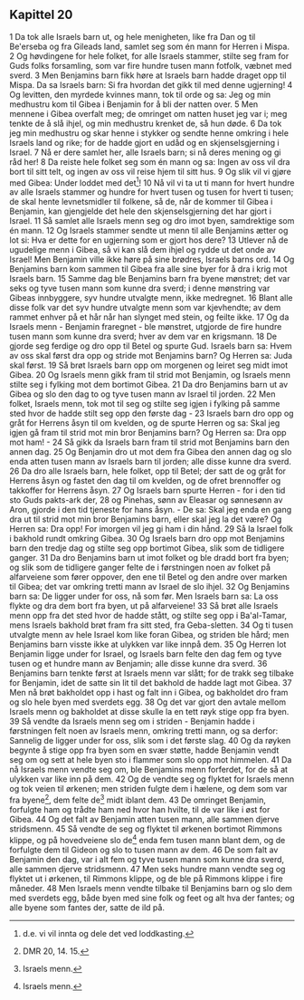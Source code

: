 ## Kapittel 20

1 Da tok alle Israels barn ut, og hele menigheten, like fra Dan og til Be'erseba og fra Gileads land, samlet seg som én mann for Herren i Mispa.
2 Og høvdingene for hele folket, for alle Israels stammer, stilte seg fram for Guds folks forsamling, som var fire hundre tusen mann fotfolk, væbnet med sverd.
3 Men Benjamins barn fikk høre at Israels barn hadde draget opp til Mispa. Da sa Israels barn: Si fra hvordan det gikk til med denne ugjerning!
4 Og levitten, den myrdede kvinnes mann, tok til orde og sa: Jeg og min medhustru kom til Gibea i Benjamin for å bli der natten over.
5 Men mennene i Gibea overfalt meg; de omringet om natten huset jeg var i; meg tenkte de å slå ihjel, og min medhustru krenket de, så hun døde.
6 Da tok jeg min medhustru og skar henne i stykker og sendte henne omkring i hele Israels land og rike; for de hadde gjort en udåd og en skjenselsgjerning i Israel.
7 Nå er dere samlet her, alle Israels barn; si nå deres mening og gi råd her!
8 Da reiste hele folket seg som én mann og sa: Ingen av oss vil dra bort til sitt telt, og ingen av oss vil reise hjem til sitt hus.
9 Og slik vil vi gjøre med Gibea: Under loddet med det[^1]!
10 Nå vil vi ta ut ti mann for hvert hundre av alle Israels stammer og hundre for hvert tusen og tusen for hvert ti tusen; de skal hente levnetsmidler til folkene, så de, når de kommer til Gibea i Benjamin, kan gjengjelde det hele den skjenselsgjerning det har gjort i Israel.
11 Så samlet alle Israels menn seg og dro imot byen, samdrektige som én mann.
12 Og Israels stammer sendte ut menn til alle Benjamins ætter og lot si: Hva er dette for en ugjerning som er gjort hos dere?
13 Utlever nå de ugudelige menn i Gibea, så vi kan slå dem ihjel og rydde ut det onde av Israel! Men Benjamin ville ikke høre på sine brødres, Israels barns ord.
14 Og Benjamins barn kom sammen til Gibea fra alle sine byer for å dra i krig mot Israels barn.
15 Samme dag ble Benjamins barn fra byene mønstret; det var seks og tyve tusen mann som kunne dra sverd; i denne mønstring var Gibeas innbyggere, syv hundre utvalgte menn, ikke medregnet.
16 Blant alle disse folk var det syv hundre utvalgte menn som var kjevhendte; av dem rammet enhver på et hår når han slynget med stein, og feilte ikke.
17 Og da Israels menn - Benjamin fraregnet - ble mønstret, utgjorde de fire hundre tusen mann som kunne dra sverd; hver av dem var en krigsmann.
18 De gjorde seg ferdige og dro opp til Betel og spurte Gud. Israels barn sa: Hvem av oss skal først dra opp og stride mot Benjamins barn? Og Herren sa: Juda skal først.
19 Så brøt Israels barn opp om morgenen og leiret seg midt imot Gibea.
20 Og Israels menn gikk fram til strid mot Benjamin, og Israels menn stilte seg i fylking mot dem bortimot Gibea.
21 Da dro Benjamins barn ut av Gibea og slo den dag to og tyve tusen mann av Israel til jorden.
22 Men folket, Israels menn, tok mot til seg og stilte seg igjen i fylking på samme sted hvor de hadde stilt seg opp den første dag -
23 Israels barn dro opp og gråt for Herrens åsyn til om kvelden, og de spurte Herren og sa: Skal jeg igjen gå fram til strid mot min bror Benjamins barn? Og Herren sa: Dra opp mot ham! -
24 Så gikk da Israels barn fram til strid mot Benjamins barn den annen dag.
25 Og Benjamin dro ut mot dem fra Gibea den annen dag og slo enda atten tusen mann av Israels barn til jorden; alle disse kunne dra sverd.
26 Da dro alle Israels barn, hele folket, opp til Betel; der satt de og gråt for Herrens åsyn og fastet den dag til om kvelden, og de ofret brennoffer og takkoffer for Herrens åsyn.
27 Og Israels barn spurte Herren - for i den tid sto Guds pakts-ark der,
28 og Pinehas, sønn av Eleasar og sønnesønn av Aron, gjorde i den tid tjeneste for hans åsyn. - De sa: Skal jeg enda en gang dra ut til strid mot min bror Benjamins barn, eller skal jeg la det være? Og Herren sa: Dra opp! For imorgen vil jeg gi ham i din hånd.
29 Så la Israel folk i bakhold rundt omkring Gibea.
30 Og Israels barn dro opp mot Benjamins barn den tredje dag og stilte seg opp bortimot Gibea, slik som de tidligere ganger.
31 Da dro Benjamins barn ut imot folket og ble dradd bort fra byen; og slik som de tidligere ganger felte de i førstningen noen av folket på alfarveiene som fører oppover, den ene til Betel og den andre over marken til Gibea; det var omkring tretti mann av Israel de slo ihjel.
32 Og Benjamins barn sa: De ligger under for oss, nå som før. Men Israels barn sa: La oss flykte og dra dem bort fra byen, ut på alfarveiene!
33 Så brøt alle Israels menn opp fra det sted hvor de hadde stått, og stilte seg opp i Ba'al-Tamar, mens Israels bakhold brøt fram fra sitt sted, fra Geba-sletten.
34 Og ti tusen utvalgte menn av hele Israel kom like foran Gibea, og striden ble hård; men Benjamins barn visste ikke at ulykken var like innpå dem.
35 Og Herren lot Benjamin ligge under for Israel, og Israels barn felte den dag fem og tyve tusen og et hundre mann av Benjamin; alle disse kunne dra sverd.
36 Benjamins barn tenkte først at Israels menn var slått; for de trakk seg tilbake for Benjamin, idet de satte sin lit til det bakhold de hadde lagt mot Gibea.
37 Men nå brøt bakholdet opp i hast og falt inn i Gibea, og bakholdet dro fram og slo hele byen med sverdets egg.
38 Og det var gjort den avtale mellom Israels menn og bakholdet at disse skulle la en tett røyk stige opp fra byen.
39 Så vendte da Israels menn seg om i striden - Benjamin hadde i førstningen felt noen av Israels menn, omkring tretti mann, og sa derfor: Sannelig de ligger under for oss, slik som i det første slag.
40 Og da røyken begynte å stige opp fra byen som en svær støtte, hadde Benjamin vendt seg om og sett at hele byen sto i flammer som slo opp mot himmelen.
41 Da nå Israels menn vendte seg om, ble Benjamins menn forferdet, for de så at ulykken var like inn på dem.
42 Og de vendte seg og flyktet for Israels menn og tok veien til ørkenen; men striden fulgte dem i hælene, og dem som var fra byene[^2], dem felte de[^3] midt iblant dem.
43 De omringet Benjamin, forfulgte ham og trådte ham ned hvor han hvilte, til de var like i øst for Gibea.
44 Og det falt av Benjamin atten tusen mann, alle sammen djerve stridsmenn.
45 Så vendte de seg og flyktet til ørkenen bortimot Rimmons klippe, og på hovedveiene slo de[^4] enda fem tusen mann blant dem, og de forfulgte dem til Gideon og slo to tusen mann av dem.
46 De som falt av Benjamin den dag, var i alt fem og tyve tusen mann som kunne dra sverd, alle sammen djerve stridsmenn.
47 Men seks hundre mann vendte seg og flyktet ut i ørkenen, til Rimmons klippe, og de ble på Rimmons klippe i fire måneder.
48 Men Israels menn vendte tilbake til Benjamins barn og slo dem med sverdets egg, både byen med sine folk og feet og alt hva der fantes; og alle byene som fantes der, satte de ild på.

[^1]:  d.e. vi vil innta og dele det ved loddkasting.
[^2]:  DMR 20, 14. 15.
[^3]:  Israels menn.
[^4]:  Israels menn.
